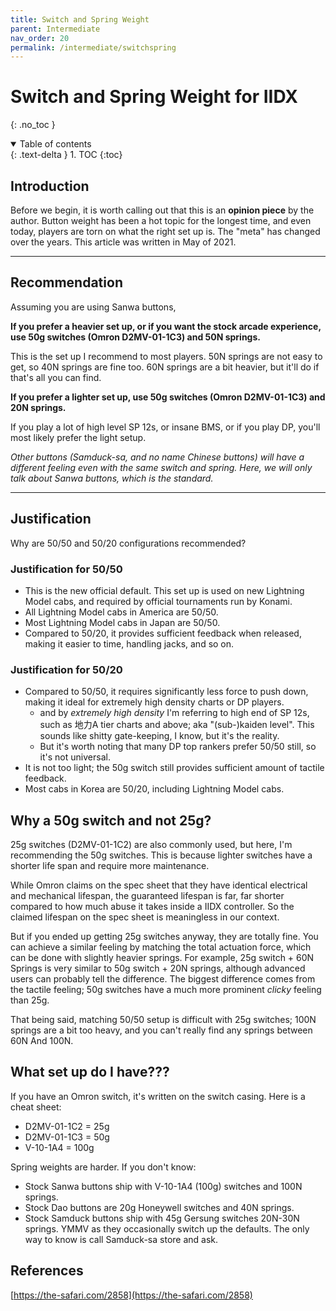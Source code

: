 ```yaml
---
title: Switch and Spring Weight
parent: Intermediate
nav_order: 20
permalink: /intermediate/switchspring
---
```


# Switch and Spring Weight for IIDX
{: .no_toc }

<details open markdown="block">
  <summary>
    Table of contents
  </summary>
  {: .text-delta }
1. TOC
{:toc}
</details>

## Introduction

Before we begin, it is worth calling out that this is an **opinion piece** by the author. Button weight has been a hot topic for the longest time, and even today, players are torn on what the right set up is. The "meta" has changed over the years. This article was written in May of 2021.

---

## Recommendation

Assuming you are using Sanwa buttons,

**If you prefer a heavier set up, or if you want the stock arcade experience, use 50g switches (Omron D2MV-01-1C3) and 50N springs.**

This is the set up I recommend to most players. 50N springs are not easy to get, so 40N springs are fine too. 60N springs are a bit heavier, but it'll do if that's all you can find.

**If you prefer a lighter set up, use 50g switches (Omron D2MV-01-1C3) and 20N springs.**

If you play a lot of high level SP 12s, or insane BMS, or if you play DP, you'll most likely prefer the light setup.

*Other buttons (Samduck-sa, and no name Chinese buttons) will have a different feeling even with the same switch and spring. Here, we will only talk about Sanwa buttons, which is the standard.*

---

## Justification

Why are 50/50 and 50/20 configurations recommended? 

### Justification for 50/50

* This is the new official default. This set up is used on new Lightning Model cabs, and required by official tournaments run by Konami.
* All Lightning Model cabs in America are 50/50.
* Most Lightning Model cabs in Japan are 50/50.
* Compared to 50/20, it provides sufficient feedback when released, making it easier to time, handling jacks, and so on.

### Justification for 50/20

* Compared to 50/50, it requires significantly less force to push down, making it ideal for extremely high density charts or DP players.
  * and by *extremely high density* I'm referring to high end of SP 12s, such as 地力A tier charts and above; aka "(sub-)kaiden level". This sounds like shitty gate-keeping, I know, but it's the reality.
  * But it's worth noting that many DP top rankers prefer 50/50 still, so it's not universal.
* It is not too light; the 50g switch still provides sufficient amount of tactile feedback.
* Most cabs in Korea are 50/20, including Lightning Model cabs.

## Why a 50g switch and not 25g?

25g switches (D2MV-01-1C2) are also commonly used, but here, I'm recommending the 50g switches. This is because lighter switches have a shorter life span and require more maintenance.

While Omron claims on the spec sheet that they have identical electrical and mechanical lifespan, the guaranteed lifespan is far, far shorter compared to how much abuse it takes inside a IIDX controller. So the claimed lifespan on the spec sheet is meaningless in our context.

But if you ended up getting 25g switches anyway, they are totally fine. You can achieve a similar feeling by matching the total actuation force, which can be done with slightly heavier springs. For example, 25g switch + 60N Springs is very similar to 50g switch + 20N springs, although advanced users can probably tell the difference. The biggest difference comes from the tactile feeling; 50g switches have a much more prominent *clicky* feeling than 25g.

That being said, matching 50/50 setup is difficult with 25g switches; 100N springs are a bit too heavy, and you can't really find any springs between 60N And 100N.

## What set up do I have???

If you have an Omron switch, it's written on the switch casing. Here is a cheat sheet:

* D2MV-01-1C2 = 25g
* D2MV-01-1C3 = 50g
* V-10-1A4 = 100g

Spring weights are harder. If you don't know:

* Stock Sanwa buttons ship with V-10-1A4 (100g) switches and 100N springs.
* Stock Dao buttons are 20g Honeywell switches and 40N springs.
* Stock Samduck buttons ship with 45g Gersung switches 20N-30N springs. YMMV as they occasionally switch up the defaults. The only way to know is call Samduck-sa store and ask.

## References

[https://the-safari.com/2858](https://the-safari.com/2858)
